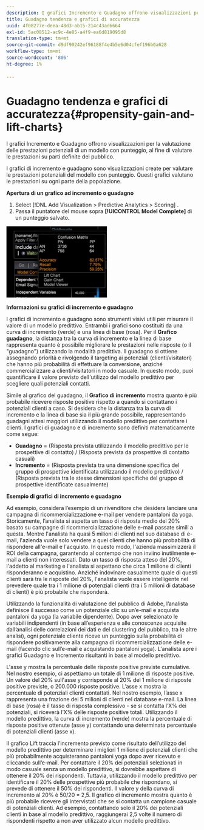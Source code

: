 ```yaml
---
description: I grafici Incremento e Guadagno offrono visualizzazioni per la valutazione delle prestazioni potenziali di un modello con punteggio, al fine di valutare le prestazioni su parti definite del pubblico.
title: Guadagno tendenza e grafici di accuratezza
uuid: 4f08277e-deea-48d3-ab15-214c43ad6664
exl-id: 5ac08512-ac9c-4e85-a4f9-ea6d819095d8
translation-type: tm+mt
source-git-commit: d9df90242ef96188f4e4b5e6d04cfef196b0a628
workflow-type: tm+mt
source-wordcount: '806'
ht-degree: 1%

---
```


# Guadagno tendenza e grafici di accuratezza{#propensity-gain-and-lift-charts}

I grafici Incremento e Guadagno offrono visualizzazioni per la valutazione delle prestazioni potenziali di un modello con punteggio, al fine di valutare le prestazioni su parti definite del pubblico.

I grafici di incremento e guadagno sono visualizzazioni create per valutare le prestazioni potenziali del modello con punteggio. Questi grafici valutano le prestazioni su ogni parte della popolazione.

**Apertura di un grafico ad incremento o guadagno**

1. Select [!DNL Add Visualization > Predictive Analytics > Scoring] .
1. Passa il puntatore del mouse sopra **[!UICONTROL Model Complete]** di un punteggio salvato.

![](assets/propensity_lift_gain_1.png)

**Informazioni su grafici di incremento e guadagno**

I grafici di incremento e guadagno sono strumenti visivi utili per misurare il valore di un modello predittivo. Entrambi i grafici sono costituiti da una curva di incremento (verde) e una linea di base (rosa). Per il **Grafico guadagno**, la distanza tra la curva di incremento e la linea di base rappresenta quanto è possibile migliorare le prestazioni nelle risposte (o il &quot;guadagno&quot;) utilizzando la modalità predittiva. Il guadagno si ottiene assegnando priorità e rivolgendo il targeting ai potenziali (clienti/visitatori) che hanno più probabilità di effettuare la conversione, anziché commercializzare a clienti/visitatori in modo casuale. In questo modo, puoi quantificare il valore previsto dell&#39;utilizzo del modello predittivo per scegliere quali potenziali contatti.

Simile al grafico del guadagno, il **Grafico di incremento** mostra quanto è più probabile ricevere risposte positive rispetto a quando si contattano i potenziali clienti a caso. Si desidera che la distanza tra la curva di incremento e la linea di base sia il più grande possibile, rappresentando guadagni attesi maggiori utilizzando il modello predittivo per contattare i clienti. I grafici di guadagno e di incremento sono definiti matematicamente come segue:

* **Guadagno** = (Risposta prevista utilizzando il modello predittivo per le prospettive di contatto) / (Risposta prevista da prospettive di contatto casuali)
* **Incremento**  = (Risposta prevista tra una dimensione specifica del gruppo di prospettive identificata utilizzando il modello predittivo) / (Risposta prevista tra le stesse dimensioni specifiche del gruppo di prospettive identificate casualmente)

**Esempio di grafici di incremento e guadagno**

Ad esempio, considera l’esempio di un rivenditore che desidera lanciare una campagna di ricommercializzazione e-mail per vendere pantaloni da yoga. Storicamente, l’analista si aspetta un tasso di risposta medio del 20% basato su campagne di ricommercializzazione delle e-mail passate simili a questa. Mentre l&#39;analista ha quasi 5 milioni di clienti nel suo database di e-mail, l&#39;azienda vuole solo vendere a quei clienti che hanno più probabilità di rispondere all&#39;e-mail e l&#39;acquisto. In questo modo, l&#39;azienda massimizzerà il ROI della campagna, garantendo al contempo che non inviino inutilmente e-mail a clienti non interessati. Dato un tasso di risposta atteso del 20%, l&#39;addetto al marketing e l&#39;analista si aspettano che circa 1 milione di clienti risponderanno e acquistino. Anziché indovinare casualmente quale di questi clienti sarà tra le risposte del 20%, l&#39;analista vuole essere intelligente nel prevedere quale tra i 1 milione di potenziali clienti (tra i 5 milioni di database di clienti) è più probabile che risponderà.

Utilizzando la funzionalità di valutazione del pubblico di Adobe, l’analista definisce il successo come un potenziale clic su un’e-mail e acquista pantaloni da yoga (la variabile dipendente). Dopo aver selezionato le variabili indipendenti (in base all’esperienza e alle conoscenze acquisite dall’analisi delle correlazioni dei dati e del clustering del pubblico, tra le altre analisi), ogni potenziale cliente riceve un punteggio sulla probabilità di rispondere positivamente alla campagna di ricommercializzazione delle e-mail (facendo clic sull’e-mail e acquistando pantaloni yoga). L&#39;analista apre i grafici Guadagno e Incremento risultanti in base al modello predittivo.

L&#39;asse y mostra la percentuale delle risposte positive previste cumulative. Nel nostro esempio, ci aspettiamo un totale di 1 milione di risposte positive. Un valore del 20% sull&#39;asse y corrisponde al 20% del 1 milione di risposte positive previste, o 200.000 risposte positive. L’asse x mostra la percentuale di potenziali clienti contattati. Nel nostro esempio, l’asse x rappresenta una frazione dei 5 milioni di clienti nel database e-mail. La linea di base (rosa) è il tasso di risposta complessivo - se si contatta l’X% dei potenziali, si riceverà l’X% delle risposte positive totali. Utilizzando il modello predittivo, la curva di incremento (verde) mostra la percentuale di risposte positive ottenute (asse y) contattando una determinata percentuale di potenziali clienti (asse x).

Il grafico Lift traccia l’incremento previsto come risultato dell’utilizzo del modello predittivo per determinare i migliori 1 milione di potenziali clienti che più probabilmente acquisteranno pantaloni yoga dopo aver ricevuto e cliccando sull’e-mail. Per contattare il 20% dei potenziali selezionati in modo casuale senza un modello predittivo, si dovrebbe aspettare di ottenere il 20% dei rispondenti. Tuttavia, utilizzando il modello predittivo per identificare il 20% delle prospettive più probabile che rispondano, si prevede di ottenere il 50% dei rispondenti. Il valore y della curva di incremento al 20% è 50/20 = 2,5. Il grafico di incremento mostra quanto è più probabile ricevere gli intervistati che se si contatta un campione casuale di potenziali clienti. Ad esempio, contattando solo il 20% dei potenziali clienti in base al modello predittivo, raggiungerai 2,5 volte il numero di rispondenti rispetto a non aver utilizzato alcun modello predittivo.
